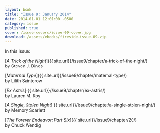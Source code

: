 ```yaml
---
layout: book
title: "Issue 9: January 2014"
date: 2014-01-01 12:01:00 -0500
category: issue
published: true
cover: /issue-covers/issue-09-cover.jpg
download: /assets/ebooks/fireside-issue-09.zip
---
```


In this issue:

[_A Trick of the Night_]({{ site.url}}/issue9/chapter/a-trick-of-the-night/)<br/>
by Steven J. Dines

[_Maternal Type_]({{ site.url}}/issue9/chapter/maternal-type/)<br/>
by Lilith Saintcrow

[_Ex Astris_]({{ site.url}}//issue9/chapter/ex-astris/)<br/>
by Lauren M. Roy

[_A Single, Stolen Night_]({{ site.url}}/issue9/chapter/a-single-stolen-night/)<br/>
by Memory Scarlett

[_The Forever Endeavor: Part Six_]({{ site.url}}/issue9/chapter/20/)<br/>
by Chuck Wendig
